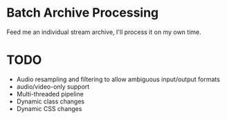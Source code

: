 # Batch Archive Processing

Feed me an individual stream archive, I'll process it on my own time.

# TODO

* Audio resampling and filtering to allow ambiguous input/output formats
* audio/video-only support
* Multi-threaded pipeline
* Dynamic class changes
* Dynamic CSS changes
